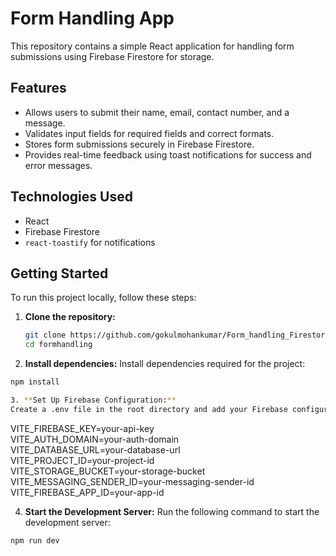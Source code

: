 # Form Handling App

This repository contains a simple React application for handling form submissions using Firebase Firestore for storage.

## Features

- Allows users to submit their name, email, contact number, and a message.
- Validates input fields for required fields and correct formats.
- Stores form submissions securely in Firebase Firestore.
- Provides real-time feedback using toast notifications for success and error messages.

## Technologies Used

- React
- Firebase Firestore
- `react-toastify` for notifications

## Getting Started

To run this project locally, follow these steps:

1. **Clone the repository:**

   ```bash
   git clone https://github.com/gokulmohankumar/Form_handling_Firestore.git
   cd formhandling

2. **Install dependencies:**
Install dependencies required for the project:
  ```bash
  npm install

3. **Set Up Firebase Configuration:**
Create a .env file in the root directory and add your Firebase configuration.<bt> Replace your-api-key, your-auth-domain, and other placeholders with your actual Firebase project credentials:<br>
```
VITE_FIREBASE_KEY=your-api-key<br>
VITE_AUTH_DOMAIN=your-auth-domain<br>
VITE_DATABASE_URL=your-database-url<br>
VITE_PROJECT_ID=your-project-id<br>
VITE_STORAGE_BUCKET=your-storage-bucket<br>
VITE_MESSAGING_SENDER_ID=your-messaging-sender-id<br>
VITE_FIREBASE_APP_ID=your-app-id<br>

4. **Start the Development Server:**
Run the following command to start the development server:
```bash
npm run dev
```
